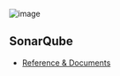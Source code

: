

![image](/articles/images/welcome_to_wiki.png)

## SonarQube 


* [Reference & Documents](/articles/COE/SonarQube/05_Reference_and_Document/01_reference.md) 

